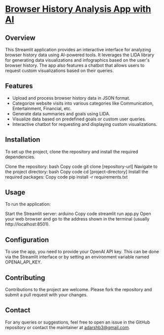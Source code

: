# [Browser History Analysis App with AI](https://browser-history-analysis-with-ai-aytgqhs3u9ujbzt9mjdmte.streamlit.app)

## **Overview**

This Streamlit application provides an interactive interface for analyzing browser history data using AI-powered tools. It leverages the LIDA library for generating data visualizations and infographics based on the user's browser history. The app also features a chatbot that allows users to request custom visualizations based on their queries.

## **Features**
- Upload and process browser history data in JSON format.
- Categorize website visits into various categories like Communication, Entertainment, Financial, etc.
- Generate data summaries and goals using LIDA.
- Visualize data based on predefined goals or custom user queries.
- Interactive chatbot for requesting and displaying custom visualizations.

## **Installation**
To set up the project, clone the repository and install the required dependencies.

Clone the repository:
bash
Copy code
git clone [repository-url]
Navigate to the project directory:
bash
Copy code
cd [project-directory]
Install the required packages:
Copy code
pip install -r requirements.txt

## **Usage**
To run the application:

Start the Streamlit server:
arduino
Copy code
streamlit run app.py
Open your web browser and go to the address shown in the terminal (usually http://localhost:8501).

## **Configuration**
To use the app, you need to provide your OpenAI API key. This can be done via the Streamlit interface or by setting an environment variable named OPENAI_API_KEY.

## **Contributing**
Contributions to the project are welcome. Please fork the repository and submit a pull request with your changes.

## **Contact**
For any queries or suggestions, feel free to open an issue in the GitHub repository or contact the maintainer at adarshb3@gmail.com.
